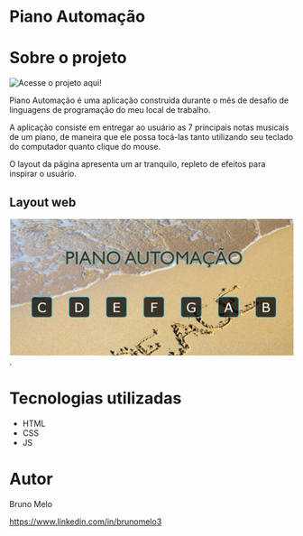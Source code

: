 # Piano Automação

# Sobre o projeto

![Acesse o projeto aqui!](https://piano-automacao-git-master-bruno-melos-projects.vercel.app/)

Piano Automação é uma aplicação construída durante o mês de desafio de linguagens de programação do meu local de trabalho.

A aplicação consiste em entregar ao usuário as 7 principais notas musicais de um piano, de maneira que ele possa tocá-las tanto utilizando seu teclado do computador quanto clique do mouse.

O layout da página apresenta um ar tranquilo, repleto de efeitos para inspirar o usuário.

## Layout web
![Web 1](https://github.com/BrunoMelo3/Piano-Automacao/blob/main/Piano%20Automacao/dist/img/layout.JPG).

# Tecnologias utilizadas
- HTML
- CSS
- JS

# Autor

Bruno Melo

https://www.linkedin.com/in/brunomelo3

